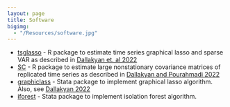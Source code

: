 ```yaml
---
layout: page
title: Software
bigimg: 
  - "/Resources/software.jpg" 
---
```



- [tsglasso](https://github.com/adallak/tsgl) - R package to estimate time series graphical lasso and sparse VAR as described in [Dallakyan et. al 2022](https://doi.org/10.1016/j.csda.2022.107557)
- [SC](https://github.com/adallak/SCpackage) - R package to estimate large nonstationary covariance matrices of replicated time series as described in [Dallakyan and Pourahmadi 2022](https://doi.org/10.1016/j.csda.2022.107557)
- [graphiclass](https://github.com/adallak/stataglasso) - Stata package to implement graphical lasso algorithm. Also, see [Dallakyan 2022](https://doi.org/10.1177/1536867X221124538)
- [iforest](https://github.com/adallak/stataiforest) - Stata package to implement isolation forest algorithm.

